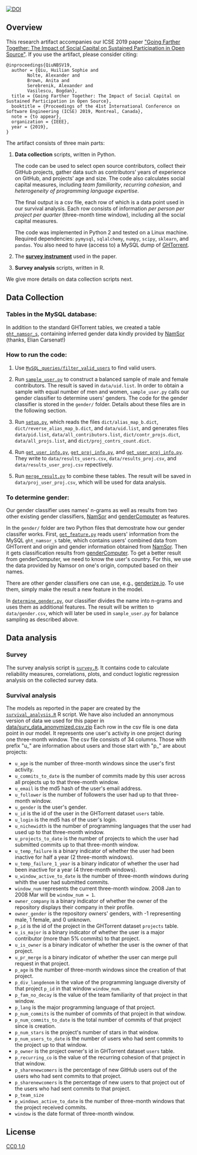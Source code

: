 [![DOI](https://zenodo.org/badge/167657061.svg)](https://zenodo.org/badge/latestdoi/167657061)

## Overview

This research artifact accompanies our ICSE 2019 paper 
["Going Farther Together: The Impact of Social Capital on 
Sustained Participation in Open Source"](https://cmustrudel.github.io/papers/icse19social.pdf).
If you use the artifact, please consider citing:

```
@inproceedings{QiuNBSV19,
  author = {Qiu, Huilian Sophie and 
  		Nolte, Alexander and 
  		Brown, Anita and 
  		Serebrenik, Alexander and 
  		Vasilescu, Bogdan},
  title = {Going Farther Together: The Impact of Social Capital on Sustained Participation in Open Source},
  booktitle = {Proceedings of the 41st International Conference on Software Engineering (ICSE) 2019, Montreal, Canada},
  note = {to appear},
  organization = {IEEE},
  year = {2019},
}
```

The artifact consists of three main parts:

1. **Data collection** scripts, written in Python.

	The code can be used to select open source contributors, collect their GitHub projects, gather data such as contributors’ years of experience on GitHub, and projects’ age and size. The code also calculates social capital measures, including *team familiarity*, *recurring cohesion*, and *heterogeneity of programming language expertise*. 

	The final output is a csv file, each row of which is a data point used in our survival analysis. Each row consists of information *per person per project per quarter* (three-month time window), including all the social capital measures.

	The code was implemented in Python 2 and tested on a Linux machine. Required dependencies: `pymysql`, `sqlalchemy`, `numpy`, `scipy`, `sklearn`, and `pandas`. You also need to have (access to) a MySQL dump of [GHTorrent](http://ghtorrent.org).


2. The [**survey instrument**](https://github.com/CMUSTRUDEL/oss-social-capital-icse2019/blob/master/survey_instrument.pdf) used in the paper.

3. **Survey analysis** scripts, written in R.

We give more details on data collection scripts next.

## Data Collection

### Tables in the MySQL database:

In addition to the standard GHTorrent tables, we created a table 
[`ght_namsor_s`](https://github.com/CMUSTRUDEL/oss-social-capital-icse2019/blob/master/MySQL_queries/ght_namsor_s), containing inferred gender data kindly provided by [NamSor](https://www.namsor.com) (thanks, Elian Carsenat!) 


### How to run the code: 

1. Use [`MySQL_queries/filter_valid_users`](https://github.com/CMUSTRUDEL/oss-social-capital-icse2019/blob/master/MySQL_queries/filter_valid_users) to find valid users. 

2. Run [`sample_user.py`](https://github.com/CMUSTRUDEL/oss-social-capital-icse2019/blob/master/sample_user.py) to construct a balanced sample of male and female contributors. The result is saved in `data/uid.list`.
In order to obtain a sample with equal number of men and women,
`sample_user.py` calls our gender classifier to determine users'
genders.
The code for the gender classifier is stored in the `gender/` folder. 
Details about these files are in the following section.

3. Run [`setup.py`](https://github.com/CMUSTRUDEL/oss-social-capital-icse2019/blob/master/setup.py), which reads the files `dict/alias_map_b.dict`,
`dict/reverse_alias_map_b.dict`, and `data/uid.list`, and generates files
`data/pid.list`, `data/all_contributors.list`, `dict/contr_projs.dict`,
`data/all_projs.list`, and `dict/proj_contrs_count.dict`.

4. Run [`get_user_info.py`](https://github.com/CMUSTRUDEL/oss-social-capital-icse2019/blob/master/get_user_info.py), [`get_proj_info.py`](https://github.com/CMUSTRUDEL/oss-social-capital-icse2019/blob/master/get_proj_info.py), and [`get_user_proj_info.py`](https://github.com/CMUSTRUDEL/oss-social-capital-icse2019/blob/master/get_user_proj_info.py). They write to `data/results_users.csv`, `data/results_proj.csv`, and `data/results_user_proj.csv` repectively.

5. Run [`merge_result.py`](https://github.com/CMUSTRUDEL/oss-social-capital-icse2019/blob/master/merge_result.py) to combine these tables. The result will be saved in `data/proj_user_proj.csv`, which will be used for data analysis.

### To determine gender:

Our gender classifier uses names' n-grams as well as results from 
two other existing gender classifiers, [NamSor](https://www.namsor.com) 
and [genderComputer](https://github.com/tue-mdse/genderComputer) 
as features.

In the `gender/` folder are two Python files that demostrate how 
our gender classifer works.
First, [`get_feature.py`](https://github.com/CMUSTRUDEL/oss-social-capital-icse2019/blob/master/gender/get_feature.py) reads users' 
information from the MySQL `ght_namsor_s` table, which contains 
users' combined data from GHTorrent and origin and gender 
information obtained from [NamSor](https://www.namsor.com). 
Then it gets classification results from [genderComputer](https://github.com/tue-mdse/genderComputer).
To get a better result from genderComputer, we need to know the 
user's country. 
For this, we use the data provided by Namsor on one's origin, 
computed based on their names. 

There are other gender classifiers one can use, e.g., [genderize.io](https://genderize.io). 
To use them, simply make the result a new feature in the model. 

In [`determine_gender.py`](https://github.com/CMUSTRUDEL/oss-social-capital-icse2019/blob/master/gender/determine_gender.py), our 
classifier divides the name into n-grams and uses them as 
additional features.
The result will be written to `data/gender.csv`, which will later 
be used in `sample_user.py` for balance sampling as described above.

## Data analysis

### Survey 

The survey analysis script is [`survey.R`](https://github.com/CMUSTRUDEL/oss-social-capital-icse2019/blob/master/R/survey.R). It contains
code to calculate reliability measures, correlations, plots, and conduct logistic regression analysis on the collected survey data.

### Survival analysis

The models as reported in the paper are created by the
[`survival_analysis.R`](https://github.com/CMUSTRUDEL/oss-social-capital-icse2019/blob/master/R/survival_analysis.R) R script.
We have also included an annonymous version of data we used for this paper in [data/surv_data_anonymized.csv.zip](surv_data_anonymized.csv.zip)
Each row in the csv file is one data point in our model. It represents one user's activity in one project during one three-month window.
The csv file consists of 34 columns. Those with prefix "u_" are information about users and those start with "p_" are about projects:
- `u_age` is the number of three-month windows since the user's first activity.
- `u_commits_to_date` is the number of commits made by this user across all projects up to that three-month window.
- `u_email` is the md5 hash of the user's email address.
- `u_follower` is the number of followers the user had up to that three-month window.
- `u_gender` is the user's gender.
- `u_id` is the id of the user in the GHTorrent dataset `users` table.
- `u_login` is the md5 has of the user's login.
- `u_nichewidth` is the number of programming languages that the user had used up to that three-month window.
- `u_projects_to_date` is the number of projects to which the user had submitted commits up to that three-month window.
- `u_temp_failure` is a binary indicator of whether the user had been inactive for half a year (2 three-month windows).
- `u_temp_failure_1_year` is a binary indicator of whether the user had been inactive for a year (4 three-month windows).
- `u_window_active_to_date` is the number of three-month windows during whith the user had submitted commits.
- `window_num` represents the current three-month window. 2008 Jan to 2008 Mar will be `window_num = 1`.
- `owner_company` is a binary indicator of whether the owner of the repository displays their company in their profile.
- `owner_gender` is the repository owners' genders, with -1 representing male, 1 female, and 0 unknown.
- `p_id` is the id of the project in the GHTorrent dataset `projects` table.
- `u_is_major` is a binary indicator of whether the user is a major contributor (more than 5% commits) to that project.
- `u_is_owner` is a binary indicator of whether the user is the owner of that project.
- `u_pr_merge` is a binary indicator of whether the user can merge pull request in that project.
- `p_age` is the number of three-month windows since the creation of that project.
- `p_div_langdenom` is the value of the programming language diversity of that project `p_id` in that window `window_num`.
- `p_fam_no_decay` is the value of the team familiarity of that project in that window.
- `p_lang` is the major programming language of that project.
- `p_num_commits` is the number of commits of that project in that window.
- `p_num_commits_to_date` is the total number of commits of that project since is creation.
- `p_num_stars` is the project's number of stars in that window.
- `p_num_users_to_date` is the number of users who had sent commits to the project up to that window.
- `p_owner` is the project owner's id in GHTorrent dataset `users` table.
- `p_recurring_co` is the value of the recurring cohesion of that project in that window.
- `p_sharenewcomers` is the percentage of new GitHub users out of the users who had sent commits to that project.
- `p_sharenewcomers` is the percentage of new users to that project out of the users who had sent commits to that project.
- `p_team_size`
- `p_windows_active_to_date` is the number of three-month windows that the project received commits.
- `window` is the date format of three-month window.

## License

[CC0 1.0](https://creativecommons.org/publicdomain/zero/1.0/)
